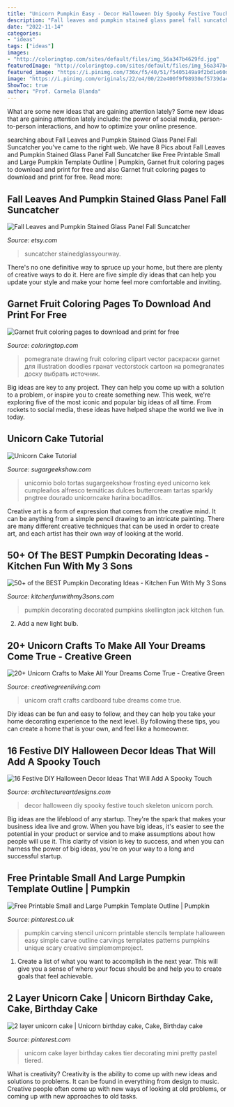 ```yaml
---
title: "Unicorn Pumpkin Easy - Decor Halloween Diy Spooky Festive Touch Skeleton Unicorn Porch"
description: "Fall leaves and pumpkin stained glass panel fall suncatcher"
date: "2022-11-14"
categories:
- "ideas"
tags: ["ideas"]
images:
- "http://coloringtop.com/sites/default/files/img_56a347b4629fd.jpg"
featuredImage: "http://coloringtop.com/sites/default/files/img_56a347b4629fd.jpg"
featured_image: "https://i.pinimg.com/736x/f5/40/51/f5405149a9f2bd1e60d8656ea5d6cade.jpg"
image: "https://i.pinimg.com/originals/22/e4/00/22e400f9f98930ef5739da4c44ba04a9.jpg"
ShowToc: true
author: "Prof. Carmela Blanda"
---
```



What are some new ideas that are gaining attention lately?
Some new ideas that are gaining attention lately include: the power of social media, person-to-person interactions, and how to optimize your online presence.

	

		
searching about Fall Leaves and Pumpkin Stained Glass Panel Fall Suncatcher you've came to the right web. We have 8 Pics about Fall Leaves and Pumpkin Stained Glass Panel Fall Suncatcher like Free Printable Small and Large Pumpkin Template Outline | Pumpkin, Garnet fruit coloring pages to download and print for free and also Garnet fruit coloring pages to download and print for free. Read more:
		
    
## Fall Leaves And Pumpkin Stained Glass Panel Fall Suncatcher

<img loading=lazy src="https://img0.etsystatic.com/022/0/6959700/il_570xN.493911706_hede.jpg" onerror="this.onerror=null;this.src='https://tse1.mm.bing.net/th?id=OIP.u_djt-5GwW5fKLTwHdeOTAHaJ4&amp;pid=15.1';" alt="Fall Leaves and Pumpkin Stained Glass Panel Fall Suncatcher">

_Source: etsy.com_

>suncatcher stainedglassyourway. 

	

There's no one definitive way to spruce up your home, but there are plenty of creative ways to do it. Here are five simple diy ideas that can help you update your style and make your home feel more comfortable and inviting.

    
## Garnet Fruit Coloring Pages To Download And Print For Free

<img loading=lazy src="http://coloringtop.com/sites/default/files/img_56a347b4629fd.jpg" onerror="this.onerror=null;this.src='https://tse4.mm.bing.net/th?id=OIP.IBeWCzgIICCQgDdt93gcDwHaHa&amp;pid=15.1';" alt="Garnet fruit coloring pages to download and print for free">

_Source: coloringtop.com_

>pomegranate drawing fruit coloring clipart vector раскраски garnet для illustration doodles гранат vectorstock cartoon на pomegranates доску выбрать источник. 

	

Big ideas are key to any project. They can help you come up with a solution to a problem, or inspire you to create something new. This week, we're exploring five of the most iconic and popular big ideas of all time. From rockets to social media, these ideas have helped shape the world we live in today.

    
## Unicorn Cake Tutorial

<img loading=lazy src="https://sugargeekshow.com/wp-content/uploads/2019/04/unicorn-cake-tutorial-featured-copy.jpg" onerror="this.onerror=null;this.src='https://tse1.mm.bing.net/th?id=OIP.BmVgkP2_ejv-FWt2zkFn4AHaHa&amp;pid=15.1';" alt="Unicorn Cake Tutorial">

_Source: sugargeekshow.com_

>unicornio bolo tortas sugargeekshow frosting eyed unicorno kek cumpleaños alfresco temáticas dulces buttercream tartas sparkly pngtree dourado unicorncake harina bocadillos. 

	

Creative art is a form of expression that comes from the creative mind. It can be anything from a simple pencil drawing to an intricate painting. There are many different creative techniques that can be used in order to create art, and each artist has their own way of looking at the world.

    
## 50+ Of The BEST Pumpkin Decorating Ideas - Kitchen Fun With My 3 Sons

<img loading=lazy src="https://kitchenfunwithmy3sons.com/wp-content/uploads/2016/08/the-best-carved-and-decorated-pumpkin-ideas-23.jpg" onerror="this.onerror=null;this.src='https://tse2.mm.bing.net/th?id=OIP.fD4CL9udKFxbaf1zNlJkuwHaHa&amp;pid=15.1';" alt="50+ of the BEST Pumpkin Decorating Ideas - Kitchen Fun With My 3 Sons">

_Source: kitchenfunwithmy3sons.com_

>pumpkin decorating decorated pumpkins skellington jack kitchen fun. 

	

2. Add a new light bulb. 

    
## 20+ Unicorn Crafts To Make All Your Dreams Come True - Creative Green

<img loading=lazy src="https://3.bp.blogspot.com/-sLcydf159_A/W3D29tMQwxI/AAAAAAABoUA/CdUKV-6iHf8V0VKMoc7s3gs23NQPZSHnQCLcBGAs/s1600/Cardboard-Tube-Unicorn-Craft-short-pin.jpg" onerror="this.onerror=null;this.src='https://tse2.mm.bing.net/th?id=OIP.RQVhw2wx4hTQf0mSyE62GQHaMj&amp;pid=15.1';" alt="20+ Unicorn Crafts to Make All Your Dreams Come True - Creative Green">

_Source: creativegreenliving.com_

>unicorn craft crafts cardboard tube dreams come true. 

	

Diy ideas can be fun and easy to follow, and they can help you take your home decorating experience to the next level. By following these tips, you can create a home that is your own, and feel like a homeowner.

    
## 16 Festive DIY Halloween Decor Ideas That Will Add A Spooky Touch

<img loading=lazy src="https://www.architectureartdesigns.com/wp-content/uploads/2020/10/16-Festive-DIY-Halloween-Decor-Ideas-That-Will-Add-A-Spooky-Touch-2.jpg" onerror="this.onerror=null;this.src='https://tse2.mm.bing.net/th?id=OIP.Eioq9QuZ3ItN0eR5CML0FgHaLH&amp;pid=15.1';" alt="16 Festive DIY Halloween Decor Ideas That Will Add A Spooky Touch">

_Source: architectureartdesigns.com_

>decor halloween diy spooky festive touch skeleton unicorn porch. 

	

Big ideas are the lifeblood of any startup. They're the spark that makes your business idea live and grow. When you have big ideas, it's easier to see the potential in your product or service and to make assumptions about how people will use it. This clarity of vision is key to success, and when you can harness the power of big ideas, you're on your way to a long and successful startup.

    
## Free Printable Small And Large Pumpkin Template Outline | Pumpkin

<img loading=lazy src="https://i.pinimg.com/736x/f5/40/51/f5405149a9f2bd1e60d8656ea5d6cade.jpg" onerror="this.onerror=null;this.src='https://tse1.mm.bing.net/th?id=OIP.-2Yyl2H2StDkFOK6lW5xAAHaKX&amp;pid=15.1';" alt="Free Printable Small and Large Pumpkin Template Outline | Pumpkin">

_Source: pinterest.co.uk_

>pumpkin carving stencil unicorn printable stencils template halloween easy simple carve outline carvings templates patterns pumpkins unique scary creative simplemomproject. 

	

1. Create a list of what you want to accomplish in the next year. This will give you a sense of where your focus should be and help you to create goals that feel achievable.

    
## 2 Layer Unicorn Cake | Unicorn Birthday Cake, Cake, Birthday Cake

<img loading=lazy src="https://i.pinimg.com/originals/22/e4/00/22e400f9f98930ef5739da4c44ba04a9.jpg" onerror="this.onerror=null;this.src='https://tse4.mm.bing.net/th?id=OIP.xwlPy9B8E2-lEeVoCx165gHaJ4&amp;pid=15.1';" alt="2 layer unicorn cake | Unicorn birthday cake, Cake, Birthday cake">

_Source: pinterest.com_

>unicorn cake layer birthday cakes tier decorating mini pretty pastel tiered. 

	

What is creativity?
Creativity is the ability to come up with new ideas and solutions to problems. It can be found in everything from design to music. Creative people often come up with new ways of looking at old problems, or coming up with new approaches to old tasks.

